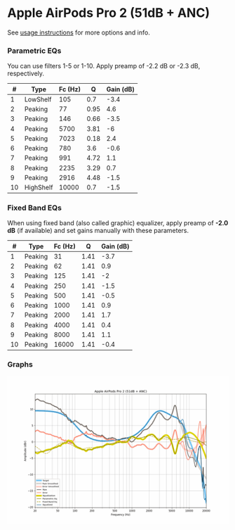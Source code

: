 # Apple AirPods Pro 2 (51dB + ANC)
See [usage instructions](https://github.com/jaakkopasanen/AutoEq#usage) for more options and info.

### Parametric EQs
You can use filters 1-5 or 1-10. Apply preamp of -2.2 dB or -2.3 dB, respectively.

|   # | Type      |   Fc (Hz) |    Q |   Gain (dB) |
|-----|-----------|-----------|------|-------------|
|   1 | LowShelf  |       105 | 0.7  |        -3.4 |
|   2 | Peaking   |        77 | 0.95 |         4.6 |
|   3 | Peaking   |       146 | 0.66 |        -3.5 |
|   4 | Peaking   |      5700 | 3.81 |        -6   |
|   5 | Peaking   |      7023 | 0.18 |         2.4 |
|   6 | Peaking   |       780 | 3.6  |        -0.6 |
|   7 | Peaking   |       991 | 4.72 |         1.1 |
|   8 | Peaking   |      2235 | 3.29 |         0.7 |
|   9 | Peaking   |      2916 | 4.48 |        -1.5 |
|  10 | HighShelf |     10000 | 0.7  |        -1.5 |

### Fixed Band EQs
When using fixed band (also called graphic) equalizer, apply preamp of **-2.0 dB** (if available) and set gains manually with these parameters.

|   # | Type    |   Fc (Hz) |    Q |   Gain (dB) |
|-----|---------|-----------|------|-------------|
|   1 | Peaking |        31 | 1.41 |        -3.7 |
|   2 | Peaking |        62 | 1.41 |         0.9 |
|   3 | Peaking |       125 | 1.41 |        -2   |
|   4 | Peaking |       250 | 1.41 |        -1.5 |
|   5 | Peaking |       500 | 1.41 |        -0.5 |
|   6 | Peaking |      1000 | 1.41 |         0.9 |
|   7 | Peaking |      2000 | 1.41 |         1.7 |
|   8 | Peaking |      4000 | 1.41 |         0.4 |
|   9 | Peaking |      8000 | 1.41 |         1.1 |
|  10 | Peaking |     16000 | 1.41 |        -0.4 |

### Graphs
![](./Apple%20AirPods%20Pro%202%20(51dB%20+%20ANC).png)
